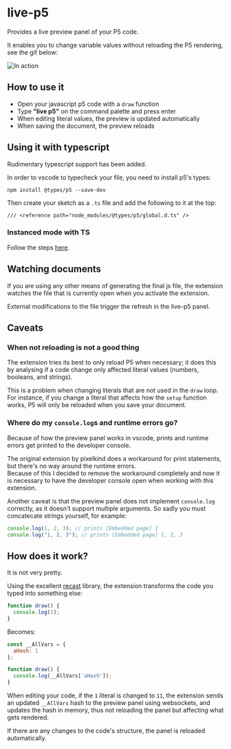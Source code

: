 # live-p5

Provides a live preview panel of your P5 code.

It enables you to change variable values without reloading the P5 rendering, see the gif below:

![In action](image.gif)

## How to use it

* Open your javascript p5 code with a `draw` function
* Type **"live p5"** on the command palette and press enter
* When editing literal values, the preview is updated automatically
* When saving the document, the preview reloads

## Using it with typescript

Rudimentary typescript support has been added.

In order to vscode to typecheck your file, you need to install p5's types:

```
npm install @types/p5 --save-dev
```

Then create your sketch as a `.ts` file and add the following to it at the top:

```
/// <reference path="node_modules/@types/p5/global.d.ts" />
```

### Instanced mode with TS

Follow the steps [here](https://github.com/filipesabella/vscode-live-p5/issues/8).

## Watching documents

If you are using any other means of generating the final js file, the extension
watches the file that is currently open when you activate the extension.

External modifications to the file trigger the refresh in the live-p5 panel.

## Caveats

### When **not** reloading is not a good thing

The extension tries its best to only reload P5 when necessary; it does this by analysing if a code change only affected literal values (numbers, booleans, and strings).

This is a problem when changing literals that are not used in the `draw` loop. For instance, if you change a literal that affects how the `setup` function works, P5 will only be reloaded when you save your document.

### Where do my `console.log`s and runtime errors go?

Because of how the preview panel works in vscode, prints and runtime errors get printed to the developer console.  

The original extension by pixelkind does a workaround for print statements, but there's no way around the runtime errors.  
Because of this I decided to remove the workaround completely and now it is necessary to have the developer console open when working with this extension.

Another caveat is that the preview panel does not implement `console.log` correctly, as it doesn't support multiple arguments. So sadly you must concatecate strings yourself, for example:

```javascript
console.log(1, 2, 3); // prints [Embedded page] 1
console.log("1, 2, 3"); // prints [Embedded page] 1, 2, 3
```

## How does it work?

It is not very pretty.

Using the excellent [recast](https://github.com/benjamn/recast) library, the extension transforms the code you typed into something else:

```javascript
function draw() {
  console.log(1);
}
```

Becomes:

```javascript
const __AllVars = {
  aHash: 1
};

function draw() {
  console.log(__AllVars['aHash']);
}
```

When editing your code, if the `1` literal is changed to `11`, the extension sends an updated `__AllVars` hash to the preview panel using websockets, and updates the hash in memory, thus not reloading the panel but affecting what gets rendered.

If there are any changes to the code's structure, the panel is reloaded automatically.
